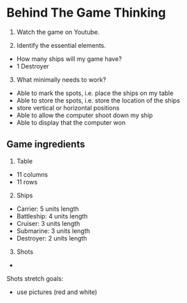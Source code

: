 # Behind The Game Thinking

1. Watch the game on Youtube.

2. Identify the essential elements.

- How many ships will my game have?
- 1 Destroyer

3. What minimally needs to work?

- Able to mark the spots, i.e. place the ships on my table
- Able to store the spots, i.e. store the location of the ships
- store vertical or horizontal positions
- Able to allow the computer shoot down my ship
- Able to display that the computer won

## Game ingredients

1. Table

- 11 columns
- 11 rows

2. Ships

- Carrier: 5 units length
- Battleship: 4 units length
- Cruiser: 3 units length
- Submarine: 3 units length
- Destroyer: 2 units length

3. Shots

-

Shots stretch goals:

- use pictures (red and white)
